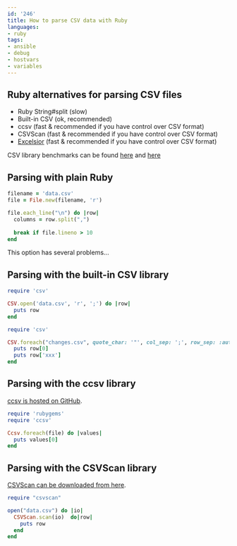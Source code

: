 ```yaml
---
id: '246'
title: How to parse CSV data with Ruby
languages:
- ruby
tags:
- ansible
- debug
- hostvars
- variables
---
```

Ruby alternatives for parsing CSV files
---------------------------------------

-   Ruby String\#split (slow)
-   Built-in CSV (ok, recommended)
-   ccsv (fast & recommended if you have control over CSV format)
-   CSVScan (fast & recommended if you have control over CSV format)
-   [Excelsior](http://www.toastyapps.com/excelsior/) (fast & recommended if you have control over CSV format)

CSV library benchmarks can be found [here](http://blog.grayproductions.net/articles/no_longer_the_fastest_game_in_town) and [here](http://blog.evanweaver.com/articles/2007/09/29/not-invented-here/)

Parsing with plain Ruby
-----------------------


```ruby
filename = 'data.csv'
file = File.new(filename, 'r')

file.each_line("\n") do |row|
  columns = row.split(",")
  
  break if file.lineno > 10
end
```
    

This option has several problems...

Parsing with the built-in CSV library
-------------------------------------


```ruby
require 'csv'

CSV.open('data.csv', 'r', ';') do |row|
  puts row
end
```
    


```ruby
require 'csv'

CSV.foreach("changes.csv", quote_char: '"', col_sep: ';', row_sep: :auto, headers: true) do |row|
  puts row[0]
  puts row['xxx']
end
```
    

Parsing with the ccsv library
-----------------------------

[ccsv is hosted on GitHub](https://github.com/evan/ccsv/).


```ruby
require 'rubygems'
require 'ccsv'

Ccsv.foreach(file) do |values|
  puts values[0]
end
```
    

Parsing with the CSVScan library
--------------------------------

[CSVScan can be downloaded from here](http://raa.ruby-lang.org/project/csvscan/).


```ruby
require "csvscan"

open("data.csv") do |io|
  CSVScan.scan(io)  do|row|
    puts row
  end
end
```
    


